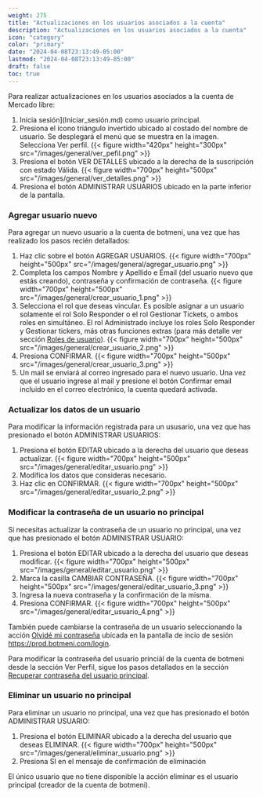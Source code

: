 ```yaml
---
weight: 275
title: "Actualizaciones en los usuarios asociados a la cuenta"
description: "Actualizaciones en los usuarios asociados a la cuenta"
icon: "category"
color: "primary"
date: "2024-04-08T23:13:49-05:00"
lastmod: "2024-04-08T23:13:49-05:00"
draft: false
toc: true
---
```

Para realizar actualizaciones en los usuarios asociados a la cuenta de Mercado libre:
1. Inicia sesión](Iniciar_sesión.md) como usuario principal.
2. Presiona el ícono triángulo invertido ubicado al costado del nombre de usuario. Se desplegará el menú que se muestra en la imagen. Selecciona Ver perfil.
{{< figure width="420px" height="300px" src="/images/general/ver_pefil.png" >}}
3. Presiona el botón VER DETALLES ubicado a la derecha de la suscripción con estado Válida.
{{< figure width="700px" height="500px" src="/images/general/ver_detalles.png" >}}
4. Presiona el botón ADMINISTRAR USUARIOS ubicado en la parte inferior de la pantalla.


### Agregar usuario nuevo

Para agregar un nuevo usuario a la cuenta de botmeni, una vez que has realizado los pasos recién detallados:
1. Haz clic sobre el botón AGREGAR USUARIOS.
{{< figure width="700px" height="500px" src="/images/general/agregar_usuario.png" >}}
2. Completa los campos Nombre y Apellido e Email (del usuario nuevo que estás creando), contraseña y confirmación de contraseña.
{{< figure width="700px" height="500px" src="/images/general/crear_usuario_1.png" >}}
3. Selecciona el rol que deseas vincular. Es posible asignar a un usuario solamente el rol Solo Responder o el rol Gestionar Tickets, o ambos roles en simultáneo. El rol Administrado incluye los roles Solo Responder y Gestionar tickers, más otras funciones extras (para más detalle ver sección [Roles de usuario](Roles_de_usuarios.md)).
{{< figure width="700px" height="500px" src="/images/general/crear_usuario_2.png" >}}
4. Presiona CONFIRMAR.
{{< figure width="700px" height="500px" src="/images/general/crear_usuario_3.png" >}}
5. Un mail se enviará al correo ingresado para el nuevo usuario. Una vez que el usuario ingrese al mail y presione el botón Confirmar email incluido en el correo electrónico, la cuenta quedará activada.


### Actualizar los datos de un usuario

Para modificar la información registrada para un ususario, una vez que has presionado el botón ADMINISTRAR USUARIOS:
1. Presiona el botón EDITAR ubicado a la derecha del usuario que deseas actualizar.
{{< figure width="700px" height="500px" src="/images/general/editar_usuario.png" >}}
2. Modifica los datos que consideras necesario.
3. Haz clic en CONFIRMAR.
{{< figure width="700px" height="500px" src="/images/general/editar_usuario_2.png" >}}

### Modificar la contraseña de un usuario no principal

Si necesitas actualizar la contraseña de un usuario no principal, una vez que has presionado el botón ADMINISTRAR USUARIO:
1. Presiona el botón EDITAR ubicado a la derecha del usuario que deseas modificar.
{{< figure width="700px" height="500px" src="/images/general/editar_usuario.png" >}}
2. Marca la casilla CAMBIAR CONTRASEÑA.
{{< figure width="700px" height="500px" src="/images/general/editar_usuario_3.png" >}}
3. Ingresa la nueva contraseña y la confirmación de la misma.
4. Presiona CONFIRMAR.
{{< figure width="700px" height="500px" src="/images/general/editar_usuario_4.png" >}}

También puede cambiarse la contraseña de un usuario seleccionando la acción [Olvidé mi contraseña](https://prod.botmeni.com/login) ubicada en la pantalla de incio de sesión <https://prod.botmeni.com/login>.

Para modificar la contraseña del usuario princiàl de la cuenta de botmeni desde la sección Ver Perfil, sigue los pasos detallados en la sección [Recuperar contraseña del usuario principal](../Tu_Perfil/Contraseña.md).

### Eliminar un usuario no principal

Para eliminar un usuario no principal, una vez que has presionado el botón ADMINISTRAR USUARIO:
1. Presiona el botón ELIMINAR ubicado a la derecha del usuario que deseas ELIMINAR.
{{< figure width="700px" height="500px" src="/images/general/eliminar_usuario.png" >}}
2. Presiona SI en el mensaje de confirmación de eliminación

El único usuario que no tiene disponible la acción eliminar es el usuario principal (creador de la cuenta de botmeni).